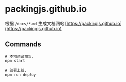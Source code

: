 # packingjs.github.io

根据 `/docs/*.md` 生成文档网站 [https://packingjs.github.io](https://packingjs.github.io)

## Commands
```
# 本地调试预览.
npm start

# 部署上线.
npm run deploy
```
